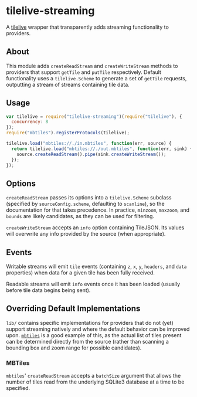 # tilelive-streaming

A [tilelive](https://github.com/mapbox/tilelive.js) wrapper that transparently
adds streaming functionality to providers.

## About

This module adds `createReadStream` and `createWriteStream` methods to
providers that support `getTile` and `putTile` respectively. Default
functionality uses a `tilelive.Scheme` to generate a set of `getTile` requests,
outputting a stream of streams containing tile data.

## Usage

```javascript
var tilelive = require("tilelive-streaming")(require("tilelive"), {
  concurrency: 8
});
require("mbtiles").registerProtocols(tilelive);

tilelive.load("mbtiles://./in.mbtiles", function(err, source) {
  return tilelive.load("mbtiles://./out.mbtiles", function(err, sink) {
    source.createReadStream().pipe(sink.createWriteStream());
  });
});
```

## Options

`createReadStream` passes its options into a `tilelive.Scheme` subclass
(specified by `sourceConfig.scheme`, defaulting to `scanline`), so the documentation
for that takes precedence.  In practice, `minzoom`, `maxzoom`, and `bounds` are
likely candidates, as they can be used for filtering.

`createWriteStream` accepts an `info` option containing TileJSON.  Its values
will overwrite any info provided by the source (when appropriate).

## Events

Writable streams will emit `tile` events (containing `z`, `x`, `y`, `headers`,
and `data` properties) when data for a given tile has been fully received.

Readable streams will emit `info` events once it has been loaded (usually
before tile data begins being sent).

## Overriding Default Implementations

`lib/` contains specific implementations for providers that do not (yet)
support streaming natively and where the default behavior can be improved upon.
[`mbtiles`](https://github.com/mapbox/node-mbtiles) is a good example of this,
as the actual list of tiles present can be determined directly from the source
(rather than scanning a bounding box and zoom range for possible candidates).

### MBTiles

`mbtiles`' `createReadStream` accepts a `batchSize` argument that allows the
number of tiles read from the underlying SQLite3 database at a time to be
specified.
